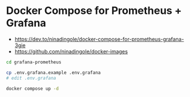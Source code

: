 # Docker Compose for Prometheus + Grafana

- https://dev.to/ninadingole/docker-compose-for-prometheus-grafana-3gie
- https://github.com/ninadingole/docker-images

```sh
cd grafana-prometheus

cp .env.grafana.example .env.grafana
# edit .env.grafana

docker compose up -d
```
